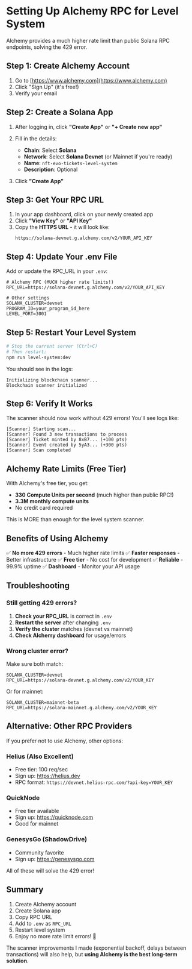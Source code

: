 # Setting Up Alchemy RPC for Level System

Alchemy provides a much higher rate limit than public Solana RPC endpoints, solving the 429 error.

## Step 1: Create Alchemy Account

1. Go to [https://www.alchemy.com](https://www.alchemy.com)
2. Click "Sign Up" (it's free!)
3. Verify your email

## Step 2: Create a Solana App

1. After logging in, click **"Create App"** or **"+ Create new app"**
2. Fill in the details:
   - **Chain**: Select **Solana**
   - **Network**: Select **Solana Devnet** (or Mainnet if you're ready)
   - **Name**: `nft-evo-tickets-level-system`
   - **Description**: Optional

3. Click **"Create App"**

## Step 3: Get Your RPC URL

1. In your app dashboard, click on your newly created app
2. Click **"View Key"** or **"API Key"**
3. Copy the **HTTPS URL** - it will look like:
   ```
   https://solana-devnet.g.alchemy.com/v2/YOUR_API_KEY
   ```

## Step 4: Update Your .env File

Add or update the RPC_URL in your `.env`:

```env
# Alchemy RPC (MUCH higher rate limits!)
RPC_URL=https://solana-devnet.g.alchemy.com/v2/YOUR_API_KEY

# Other settings
SOLANA_CLUSTER=devnet
PROGRAM_ID=your_program_id_here
LEVEL_PORT=3001
```

## Step 5: Restart Your Level System

```bash
# Stop the current server (Ctrl+C)
# Then restart:
npm run level-system:dev
```

You should see in the logs:
```
Initializing blockchain scanner...
Blockchain scanner initialized
```

## Step 6: Verify It Works

The scanner should now work without 429 errors! You'll see logs like:

```
[Scanner] Starting scan...
[Scanner] Found 3 new transactions to process
[Scanner] Ticket minted by 8xB7... (+100 pts)
[Scanner] Event created by 5yA3... (+300 pts)
[Scanner] Scan completed
```

## Alchemy Rate Limits (Free Tier)

With Alchemy's free tier, you get:
- **330 Compute Units per second** (much higher than public RPC!)
- **3.3M monthly compute units**
- No credit card required

This is MORE than enough for the level system scanner.

## Benefits of Using Alchemy

✅ **No more 429 errors** - Much higher rate limits
✅ **Faster responses** - Better infrastructure
✅ **Free tier** - No cost for development
✅ **Reliable** - 99.9% uptime
✅ **Dashboard** - Monitor your API usage

## Troubleshooting

### Still getting 429 errors?

1. **Check your RPC_URL** is correct in `.env`
2. **Restart the server** after changing `.env`
3. **Verify the cluster** matches (devnet vs mainnet)
4. **Check Alchemy dashboard** for usage/errors

### Wrong cluster error?

Make sure both match:
```env
SOLANA_CLUSTER=devnet
RPC_URL=https://solana-devnet.g.alchemy.com/v2/YOUR_KEY
```

Or for mainnet:
```env
SOLANA_CLUSTER=mainnet-beta
RPC_URL=https://solana-mainnet.g.alchemy.com/v2/YOUR_KEY
```

## Alternative: Other RPC Providers

If you prefer not to use Alchemy, other options:

### Helius (Also Excellent)
- Free tier: 100 req/sec
- Sign up: https://helius.dev
- RPC format: `https://devnet.helius-rpc.com/?api-key=YOUR_KEY`

### QuickNode
- Free tier available
- Sign up: https://quicknode.com
- Good for mainnet

### GenesysGo (ShadowDrive)
- Community favorite
- Sign up: https://genesysgo.com

All of these will solve the 429 error!

## Summary

1. Create Alchemy account
2. Create Solana app
3. Copy RPC URL
4. Add to `.env` as `RPC_URL`
5. Restart level system
6. Enjoy no more rate limit errors! 🎉

The scanner improvements I made (exponential backoff, delays between transactions) will also help, but **using Alchemy is the best long-term solution**.
